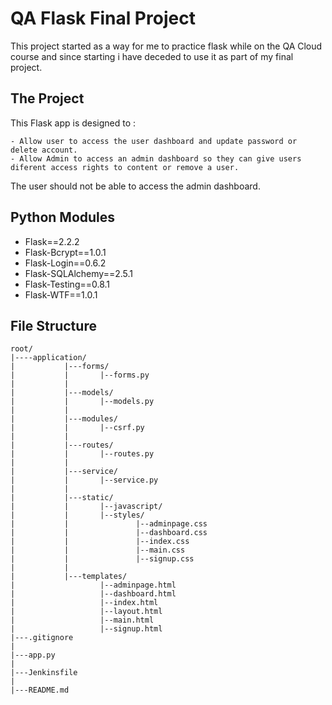 # QA Flask Final Project

This project started as a way for me to practice flask while on the QA Cloud course and since starting i have deceded to use it as part of my final project.

## The Project

This Flask app is designed to :

    - Allow user to access the user dashboard and update password or delete account.
    - Allow Admin to access an admin dashboard so they can give users diferent access rights to content or remove a user. 

The user should not be able to access the admin dashboard. 

## Python Modules
- Flask==2.2.2
- Flask-Bcrypt==1.0.1
- Flask-Login==0.6.2
- Flask-SQLAlchemy==2.5.1
- Flask-Testing==0.8.1
- Flask-WTF==1.0.1

## File Structure

    root/
    |----application/
    |           |---forms/
    |           |       |--forms.py   
    |           |
    |           |---models/
    |           |       |--models.py
    |           |
    |           |---modules/
    |           |       |--csrf.py
    |           |
    |           |---routes/
    |           |       |--routes.py
    |           |
    |           |---service/
    |           |       |--service.py
    |           |
    |           |---static/
    |           |       |--javascript/
    |           |       |--styles/
    |           |               |--adminpage.css
    |           |               |--dashboard.css
    |           |               |--index.css
    |           |               |--main.css
    |           |               |--signup.css
    |           |
    |           |---templates/
    |                   |--adminpage.html
    |                   |--dashboard.html
    |                   |--index.html
    |                   |--layout.html
    |                   |--main.html
    |                   |--signup.html
    |---.gitignore
    |
    |---app.py
    |
    |---Jenkinsfile
    |
    |---README.md